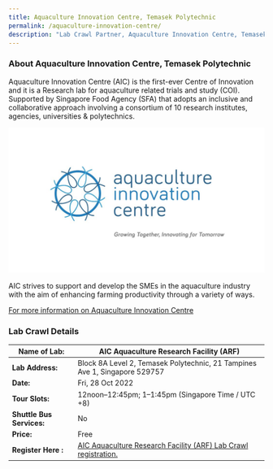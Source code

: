 ```yaml
---
title: Aquaculture Innovation Centre, Temasek Polytechnic
permalink: /aquaculture-innovation-centre/
description: "Lab Crawl Partner, Aquaculture Innovation Centre, Temasek Polytechnic "
---
```

### **About Aquaculture Innovation Centre, Temasek Polytechnic** 

Aquaculture Innovation Centre (AIC) is the first-ever Centre of Innovation and it is a Research lab for aquaculture related trials and study (COI). Supported by Singapore Food Agency (SFA) that adopts an inclusive and collaborative approach involving a consortium of 10 research institutes, agencies, universities & polytechnics.

![Aquaculture Innovation Centre SWITCH 2022](/images/AIC%20Logo%20Krishnasamy%20Susila.jpg)


AIC strives to support and develop the SMEs in the aquaculture industry with the aim of enhancing farming productivity through a variety of ways.

[For more information on Aquaculture Innovation Centre](https://www.tp.edu.sg/aic)
 
### **Lab Crawl Details**

| **Name of Lab:** | AIC Aquaculture Research Facility (ARF) |
| -------- | -------- |
| **Lab Address:** | Block 8A Level 2, Temasek Polytechnic, 21 Tampines Ave 1, Singapore 529757 |
|**Date:** | Fri, 28 Oct 2022 |
|**Tour Slots:** | 12noon–12:45pm; 1–1:45pm (Singapore Time / UTC +8) |
|**Shuttle Bus Services:** | No |
|**Price:** | Free |
|**Register Here :** | [AIC Aquaculture Research Facility (ARF) Lab Crawl registration.](https://docs.google.com/forms/d/1VR3NZ3x-fYyjXbZqxjmZh1v-MYzvpwA73Aj11FfVV9I/viewform?edit_requested=true) |